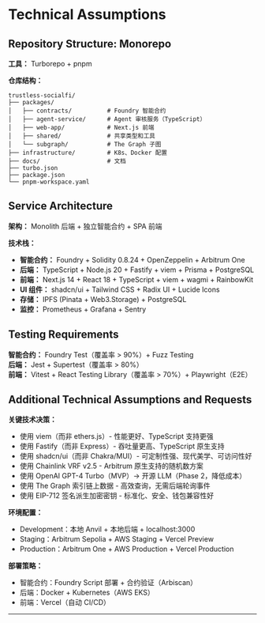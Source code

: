 # Technical Assumptions

## Repository Structure: Monorepo

**工具：** Turborepo + pnpm

**仓库结构：**

```
trustless-socialfi/
├── packages/
│   ├── contracts/          # Foundry 智能合约
│   ├── agent-service/      # Agent 审核服务（TypeScript）
│   ├── web-app/            # Next.js 前端
│   ├── shared/             # 共享类型和工具
│   └── subgraph/           # The Graph 子图
├── infrastructure/         # K8s、Docker 配置
├── docs/                   # 文档
├── turbo.json
├── package.json
└── pnpm-workspace.yaml
```

## Service Architecture

**架构：** Monolith 后端 + 独立智能合约 + SPA 前端

**技术栈：**

- **智能合约：** Foundry + Solidity 0.8.24 + OpenZeppelin + Arbitrum One
- **后端：** TypeScript + Node.js 20 + Fastify + viem + Prisma + PostgreSQL
- **前端：** Next.js 14 + React 18 + TypeScript + viem + wagmi + RainbowKit
- **UI 组件：** shadcn/ui + Tailwind CSS + Radix UI + Lucide Icons
- **存储：** IPFS (Pinata + Web3.Storage) + PostgreSQL
- **监控：** Prometheus + Grafana + Sentry

## Testing Requirements

**智能合约：** Foundry Test（覆盖率 > 90%）+ Fuzz Testing  
**后端：** Jest + Supertest（覆盖率 > 80%）  
**前端：** Vitest + React Testing Library（覆盖率 > 70%）+ Playwright（E2E）

## Additional Technical Assumptions and Requests

**关键技术决策：**

- 使用 viem（而非 ethers.js）- 性能更好、TypeScript 支持更强
- 使用 Fastify（而非 Express）- 吞吐量更高、TypeScript 原生支持
- 使用 shadcn/ui（而非 Chakra/MUI）- 可定制性强、现代美学、可访问性好
- 使用 Chainlink VRF v2.5 - Arbitrum 原生支持的随机数方案
- 使用 OpenAI GPT-4 Turbo（MVP）→ 开源 LLM（Phase 2，降低成本）
- 使用 The Graph 索引链上数据 - 高效查询，无需后端轮询事件
- 使用 EIP-712 签名派生加密密钥 - 标准化、安全、钱包兼容性好

**环境配置：**

- Development：本地 Anvil + 本地后端 + localhost:3000
- Staging：Arbitrum Sepolia + AWS Staging + Vercel Preview
- Production：Arbitrum One + AWS Production + Vercel Production

**部署策略：**

- 智能合约：Foundry Script 部署 + 合约验证（Arbiscan）
- 后端：Docker + Kubernetes（AWS EKS）
- 前端：Vercel（自动 CI/CD）

---
